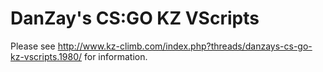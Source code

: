 # DanZay's CS:GO KZ VScripts

Please see http://www.kz-climb.com/index.php?threads/danzays-cs-go-kz-vscripts.1980/ for information.